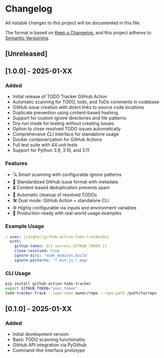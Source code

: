 # Changelog

All notable changes to this project will be documented in this file.

The format is based on [Keep a Changelog](https://keepachangelog.com/en/1.0.0/),
and this project adheres to [Semantic Versioning](https://semver.org/spec/v2.0.0.html).

## [Unreleased]

## [1.0.0] - 2025-01-XX

### Added
- Initial release of TODO Tracker GitHub Action
- Automatic scanning for TODO, todo, and ToDo comments in codebase
- GitHub issue creation with direct links to source code locations
- Duplicate prevention using content-based hashing
- Support for custom ignore directories and file patterns
- Dry-run mode for testing without creating issues
- Option to close resolved TODO issues automatically
- Comprehensive CLI interface for standalone usage
- Docker containerization for GitHub Actions
- Full test suite with 44 unit tests
- Support for Python 3.9, 3.10, and 3.11

### Features
- 🔍 Smart scanning with configurable ignore patterns
- 📝 Standardized GitHub issue format with metadata
- 🔒 Content-based deduplication prevents spam
- 🧹 Automatic cleanup of resolved TODOs
- 🛠️ Dual mode: GitHub Action + standalone CLI
- ⚙️ Highly configurable via inputs and environment variables
- 🎯 Production-ready with real-world usage examples

### Example Usage
```yaml
- uses: jjasghar/github-action-todo-tracker@v1
  with:
    github-token: ${{ secrets.GITHUB_TOKEN }}
    close-resolved: true
    ignore-dirs: 'node_modules,build'
    ignore-patterns: '*.min.js,*.map'
```

### CLI Usage
```bash
pip install github-action-todo-tracker
export GITHUB_TOKEN="your_token"
todo-tracker track --repo-name owner/repo --repo-path /path/to/repo
```

## [0.1.0] - 2025-01-XX

### Added
- Initial development version
- Basic TODO scanning functionality
- GitHub API integration via PyGithub
- Command-line interface prototype
